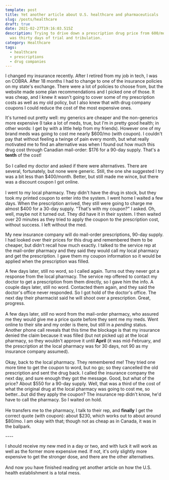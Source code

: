 ```yaml
---
template: post
title: Yet another article about U.S. healthcare and pharmaceuticals
slug: /posts/healthcare
draft: true
date: 2021-02-27T19:16:03.515Z
description: Trying to drive down a prescription drug price from 600/mo to 80/mo
  was thirty days of trial and tribulation.
category: Healthcare
tags:
  - healthcare
  - prescriptions
  - drug companies
---
```

I changed my insurance recently. After I retired from my job in tech, I was on COBRA. After 18 months I had to change to one of the insurance policies on my state's exchange. There were a lot of policies to choose from, but the website made some plan recommendations and I picked one of those. It was cheap, and I knew it wasn't going to cover some of my prescription costs as well as my old policy, but I also knew that with drug company coupons I could reduce the cost of the most expensive ones.

It's turned out pretty well: my generics are cheaper and the non-generics more expensive (I take a lot of meds, true, but I'm in pretty good health; in other words: I get by with a little help from my friends). However one of my brand meds was going to cost me nearly $600/mo (with coupon).  I couldn't pay that without feeling a twinge of pain every month, but what really motivated me to find an alternative was when I found out how much this drug cost through Canadian mail-order: $176 for a 90-day supply.  That's a **tenth** of the cost!\
\
So I called my doctor and asked if there were alternatives. There are several, fortunately, but none were generic. Still, the one she suggested I try was a bit less than $400/month. Better, but still made me wince, but there was a discount coupon I got online.\
\
I went to my local pharmacy.  They didn't have the drug in stock, but they took my printed coupon to enter into the system. I went home I waited a few days. When the prescription arrived, they still were going to charge me almost $400 for a 30-day supply.  "That's with my coupon?" I asked. Oh, well, maybe not it turned out. They did have it in their system. I then waited over 20 minutes as they tried to apply the coupon to the prescription cost, without success. I left without the med.

My new insurance company will do mail-order prescriptions, 90-day supply. I had looked over their prices for this drug and remembered them to be cheaper, but didn't recall how much exactly. I talked to the service rep at the mail-order pharmacy and they said they would call my local pharmacy and get the prescription. I gave them my coupon information so it would be applied when the prescription was filled.

A few days later, still no word, so I called again.  Turns out they never got a response from the local pharmacy. The service rep offered to contact my doctor to get a prescription from them directly, so I gave him the info. A couple days later, still no word.  Contacted them again, and they said the doctor's office never responded.  So I got hold of the doctor's office. The next day their pharmacist said he will shoot over a prescription. Great, progress.\
\
A few days later, *still* no word from the mail-order pharmacy, who assured me they would give me a price quote before they sent me my meds.  Went online to their site and my order is there, but still in a *pending* status. Another phone call reveals that this time the blockage is that my insurance denied the claim because it was filled (but not picked up) at the local pharmacy, so they wouldn't approve it until **April** (it was mid-February, and the prescription at the local pharmacy was for 30 days, not 90 as my insurance company assumed). \
\
Okay, back to the local pharmacy. They remembered me! They tried one more time to get the coupon to word, but no go; so they cancelled the old prescription and sent the drug back. I called the insurance company the next day, and sure enough they got the message.  Good, but what of the price?  About $550 for a 90-day supply.  Well, that was a third of the cost of what the original drug at the local pharmacy was going to cost me, so better...but did they apply the coupon?  The insurance rep didn't know, he'd have to call the pharmacy.  So I waited on hold. \
\
He transfers me to the pharmacy, I talk to their rep, and **finally** I get the correct quote (with coupon): about $230, which works out to about around $80/mo.  I am okay with that; though not as cheap as in Canada, it was in the ballpark.

\----

I should receive my new med in a day or two, and with luck it will work as well as the former more expensive med. If not, it's only slightly more expensive to get the stronger dose, and there are the other alternatives. \
\
And now you have finished reading yet another article on how the U.S. health establishment is a total mess.